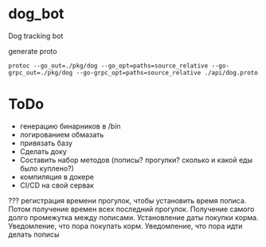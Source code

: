 # dog_bot
Dog tracking bot

generate proto
```
protoc --go_out=./pkg/dog --go_opt=paths=source_relative --go-grpc_out=./pkg/dog --go-grpc_opt=paths=source_relative ./api/dog.proto
```

# ToDo
- генерацию бинарников в /bin
- логированием обмазать
- привязать базу
- Сделать доку
- Составить набор методов (пописы? прогулки? сколько и какой еды было куплено?)
- компиляция в докере
- CI/CD на свой сервак

???
регистрация времени прогулок, чтобы установить время пописа.
Потом получение времен всех последний прогулок.
Получение самого долго промежутка между пописами.
Установление даты покупки корма.
Уведомление, что пора покупать корм.
Уведомление, что пора идти делать пописы
